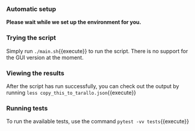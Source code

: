 ### Automatic setup

**Please wait while we set up the environment for you.**  

### Trying the script

Simply run `./main.sh`{{execute}} to run the script. There is no support for the GUI version at the moment.

### Viewing the results

After the script has run successfully, you can check out the output by running `less copy_this_to_tarallo.json`{{execute}} 

### Running tests

To run the available tests, use the command `pytest -vv tests`{{execute}}

